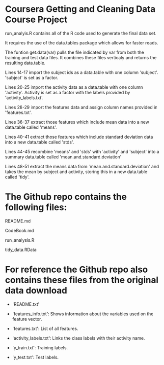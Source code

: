 Coursera Getting and Cleaning Data Course Project
===========================================

run_analyis.R contains all of the R code used to generate the final data set.

It requires the use of the data.tables package which allows for faster reads.

The funtion get.data(var) pulls the file indicated by var from both the
training and test data files. It combines these files verticaly and returns the
resulting data.table.

Lines 14-17 import the subject ids as a data.table with one column 'subject'.
'subject' is set as a factor.

Lines 20-25 import the activity data as a data.table with one column
'activity'. Activity is set as a factor with the labels provided by
'activity_labels.txt'.

Lines 28-29 import the features data and assign column names provided in
'features.txt'.

Lines 36-37 extract those features which include mean data into a new
data.table called 'means'.

Lines 40-41 extract those features which include standard deviation data into a
new data.table called 'stds'.

Lines 44-45 recombine 'means' and 'stds' with 'activity' and 'subject' into a
summary data.table called 'mean.and.standard.deviation'

Lines 48-51 extract the means data from 'mean.and.standard.deviation' and takes
the mean by subject and activity, storing this in a new data.table called
'tidy'.


The Github repo contains the following files:
=============================================

README.md

CodeBook.md

run_analysis.R

tidy_data.RData


For reference the Github repo also contains
these files from the original data download
========================================

- 'README.txt'

- 'features_info.txt': Shows information about the variables used on the feature vector.

- 'features.txt': List of all features.

- 'activity_labels.txt': Links the class labels with their activity name.

- 'y_train.txt': Training labels.

- 'y_test.txt': Test labels.
